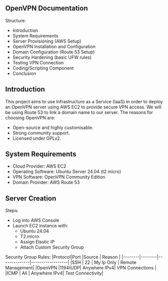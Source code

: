 ## OpenVPN Documentation

Structure:
- Introduction
- System Requirements
- Server Provisioning (AWS Setup)
- OpenVPN Installation and Configuration
- Domain Configuration (Route 53 Setup)
- Security Hardening (basic UFW rules)
- Testing VPN Connection
- Coding/Scripting Component
- Conclusion

## Introduction
This project aims to use Infrastructure as a Service (IaaS) in order to deploy an OpenVPN server using AWS EC2 to provide secure VPN access. We will be using Route 53 to link a domain name to our server. The reasons for choosing OpenVPN are:
- Open-source and highly customisable.
- Strong community support.
- Licensed under GPLv2.

## System Requirements
- Cloud Provider: AWS EC2
- Operating Software: Ubuntu Server 24.04 (t2 micro)
- VPN Software: OpenVPN Community Edition
- Domain Provider: AWS Route 53

## Server Creation
Steps:
- Log into AWS Console
- Launch EC2 instance with:
  - Ubuntu 24.04
  - T2.micro
  - Assign Elastic IP
  - Attach Custom Security Group

Security Group Rules:
|Protocol|Port    |Source        |      Reason      |
|--------|--------|--------------|------------------|
|SSH     | 22     | My Ip Only   | Remote Management|
|OpenVPN |1194(UDP| Anywhere IPv4| VPN Connections  |
|ICMP    | All    | Anywhere IPv4| Test Connectivity|
